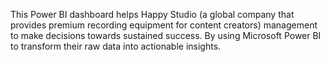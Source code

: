 This Power BI dashboard helps Happy Studio (a global company that provides premium recording equipment for content creators) management to make decisions towards sustained success. By using Microsoft Power BI to transform their raw data into actionable insights.
